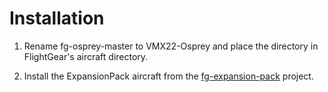 Installation
============

1. Rename fg-osprey-master to VMX22-Osprey and place the directory in FlightGear's aircraft directory.

2. Install the ExpansionPack aircraft from the [fg-expansion-pack][url-fg-expansion-pack] project.

  [url-fg-expansion-pack]: https://github.com/onox/fg-expansion-pack
